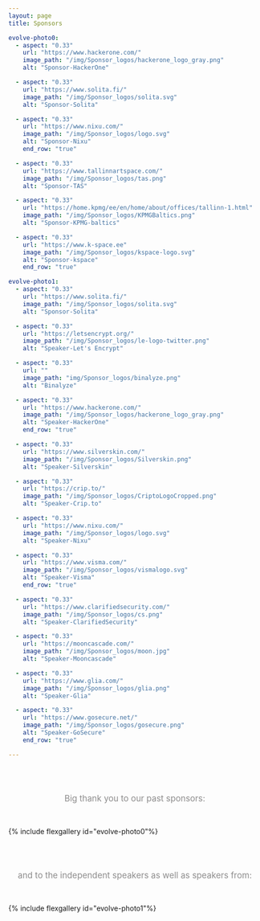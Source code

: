 ```yaml
---
layout: page
title: Sponsors

evolve-photo0:
  - aspect: "0.33"
    url: "https://www.hackerone.com/"
    image_path: "/img/Sponsor_logos/hackerone_logo_gray.png"
    alt: "Sponsor-HackerOne"

  - aspect: "0.33"
    url: "https://www.solita.fi/"
    image_path: "/img/Sponsor_logos/solita.svg"
    alt: "Sponsor-Solita"

  - aspect: "0.33"
    url: "https://www.nixu.com/"
    image_path: "/img/Sponsor_logos/logo.svg"
    alt: "Sponsor-Nixu"
    end_row: "true"

  - aspect: "0.33"
    url: "https://www.tallinnartspace.com/"
    image_path: "/img/Sponsor_logos/tas.png"
    alt: "Sponsor-TAS"

  - aspect: "0.33"
    url: "https://home.kpmg/ee/en/home/about/offices/tallinn-1.html"
    image_path: "/img/Sponsor_logos/KPMGBaltics.png"
    alt: "Sponsor-KPMG-baltics"

  - aspect: "0.33"
    url: "https://www.k-space.ee"
    image_path: "/img/Sponsor_logos/kspace-logo.svg"
    alt: "Sponsor-kspace"
    end_row: "true"

evolve-photo1:
  - aspect: "0.33"
    url: "https://www.solita.fi/"
    image_path: "/img/Sponsor_logos/solita.svg"
    alt: "Sponsor-Solita"

  - aspect: "0.33"
    url: "https://letsencrypt.org/"
    image_path: "/img/Sponsor_logos/le-logo-twitter.png"
    alt: "Speaker-Let's Encrypt"

  - aspect: "0.33"
    url: ""
    image_path: "img/Sponsor_logos/binalyze.png"
    alt: "Binalyze"

  - aspect: "0.33"
    url: "https://www.hackerone.com/"
    image_path: "/img/Sponsor_logos/hackerone_logo_gray.png"
    alt: "Speaker-HackerOne"
    end_row: "true"

  - aspect: "0.33"
    url: "https://www.silverskin.com/"
    image_path: "/img/Sponsor_logos/Silverskin.png"
    alt: "Speaker-Silverskin"

  - aspect: "0.33"
    url: "https://crip.to/"
    image_path: "/img/Sponsor_logos/CriptoLogoCropped.png"
    alt: "Speaker-Crip.to"

  - aspect: "0.33"
    url: "https://www.nixu.com/"
    image_path: "/img/Sponsor_logos/logo.svg"
    alt: "Speaker-Nixu"

  - aspect: "0.33"
    url: "https://www.visma.com/"
    image_path: "/img/Sponsor_logos/vismalogo.svg"
    alt: "Speaker-Visma"
    end_row: "true"

  - aspect: "0.33"
    url: "https://www.clarifiedsecurity.com/"
    image_path: "/img/Sponsor_logos/cs.png"
    alt: "Speaker-ClarifiedSecurity"

  - aspect: "0.33"
    url: "https://mooncascade.com/"
    image_path: "/img/Sponsor_logos/moon.jpg"
    alt: "Speaker-Mooncascade"

  - aspect: "0.33"
    url: "https://www.glia.com/"
    image_path: "/img/Sponsor_logos/glia.png"
    alt: "Speaker-Glia"

  - aspect: "0.33"
    url: "https://www.gosecure.net/"
    image_path: "/img/Sponsor_logos/gosecure.png"
    alt: "Speaker-GoSecure"
    end_row: "true"

---
```



<div align="center" style="padding-top: 55px; padding-bottom: 33px; font-size: 120%; color: #8e8d8d;">
  Big thank you to our past sponsors:
</div>

{% include flexgallery id="evolve-photo0"%}

<div align="center" style="padding-top: 55px; padding-bottom: 33px; font-size: 120%; color: #8e8d8d;">
  and to the independent speakers as well as speakers from:
</div>

{% include flexgallery id="evolve-photo1"%}
